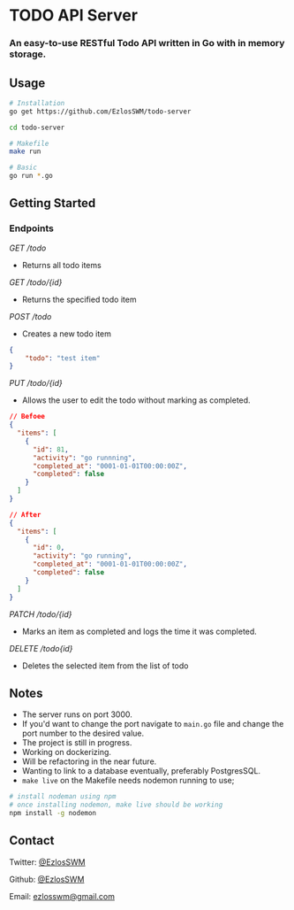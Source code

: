 # TODO API Server 
### An easy-to-use RESTful Todo API written in Go with in memory storage.

## Usage 
```bash
# Installation 
go get https://github.com/EzlosSWM/todo-server

cd todo-server

# Makefile
make run 

# Basic 
go run *.go 
```
## Getting Started 
### Endpoints 
*GET /todo* 
- Returns all todo items

*GET /todo/{id}*
- Returns the specified todo item 

*POST /todo*
- Creates a new todo item 

```JSON
{
    "todo": "test item"
}
```

*PUT /todo/{id}*
- Allows the user to edit the todo without marking as completed. 

```JSON
// Befoee
{
  "items": [
    {
      "id": 81,
      "activity": "go runnning",
      "completed_at": "0001-01-01T00:00:00Z",
      "completed": false
    }
  ]
}

// After
{
  "items": [
    {
      "id": 0,
      "activity": "go running",
      "completed_at": "0001-01-01T00:00:00Z",
      "completed": false
    }
  ]
}
```

*PATCH /todo/{id}*
- Marks an item as completed and logs the time it was completed. 

*DELETE /todo{id}*
- Deletes the selected item from the list of todo 


## Notes
- The server runs on port 3000.
- If you'd want to change the port navigate to `main.go` file and change the port number to the desired value.
- The project is still in progress.
- Working on dockerizing. 
- Will be refactoring in the near future. 
- Wanting to link to a database eventually, preferably PostgresSQL.
- `make live` on the Makefile needs nodemon running to use; 
```bash 
# install nodeman using npm 
# once installing nodemon, make live should be working
npm install -g nodemon

```


## Contact
Twitter: [@EzlosSWM](https://twitter.com/EzlosSWM)

Github: [@EzlosSWM](https://github.com/EzlosSWM)

Email: ezlosswm@gmail.com